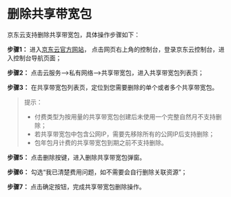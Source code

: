 # 删除共享带宽包

京东云支持删除共享带宽包，具体操作步骤如下：

**步骤1：** 进入[京东云官方网站](https://www.jdcloud.com/)， 点击网页右上角的控制台，登录京东云控制台，进入控制台导航页面；

**步骤2：** 点击云服务-->私有网络-->共享带宽包，进入共享带宽包列表页；

**步骤3：** 在共享带宽包列表页，定位到您需要删除的单个或者多个共享带宽包。

> 提示：
> - 付费类型为按用量的共享带宽包创建后未使用一个完整自然月不支持删除；
> - 若共享带宽包中包含公网IP，需要先移除所有的公网IP后支持删除；
> - 包年包月计费的共享带宽包到期之前不支持删除。

**步骤5：** 点击删除按键，进入删除共享带宽包弹窗。

**步骤6：** 勾选“我已清楚费用问题，如不需要会自行删除关联资源”；

**步骤7：** 点击确定按钮，完成共享带宽包删除操作。

